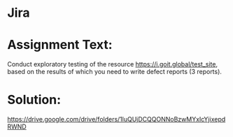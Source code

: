 # Jira

# Assignment Text:
Conduct exploratory testing of the resource https://i.goit.global/test_site, based on the results of which you need to write defect reports (3 reports).

# Solution:
https://drive.google.com/drive/folders/1luQUjDCQQONNoBzwMYxIcYjixepdRWND

